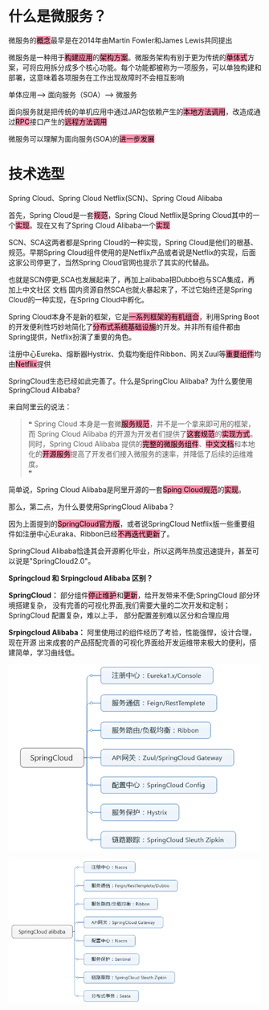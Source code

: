 
# 什么是微服务？

微服务的<mark style="background: #FF5582A6;">概念</mark>最早是在2014年由Martin Fowler和James Lewis共同提出

微服务是一种用于<mark style="background: #FF5582A6;">构建应用</mark>的<mark style="background: #FF5582A6;">架构方案</mark>。微服务架构有别于更为传统的<mark style="background: #FF5582A6;">单体式</mark>方案，可将应用拆分成多个核心功能。每个功能都被称为一项服务，可以单独构建和部署，这意味着各项服务在工作出现故障时不会相互影响

单体应用——> 面向服务（SOA）——> 微服务

面向服务就是把传统的单机应用中通过JAR包依赖产生的<mark style="background: #FF5582A6;">本地方法调用</mark>，改造成通过<mark style="background: #FF5582A6;">RPC</mark>接口产生的<mark style="background: #FF5582A6;">远程方法调用</mark>

微服务可以理解为面向服务(SOA)的<mark style="background: #FF5582A6;">进一步发展</mark>


# 技术选型 

Spring Cloud、Spring Cloud Netflix(SCN)、Spring Cloud Alibaba


首先，Spring Cloud是一套<mark style="background: #FF5582A6;">规范</mark>，Spring Cloud Netflix是Spring Cloud其中的一个<mark style="background: #FF5582A6;">实现</mark>。现在又有了Spring Cloud Alibaba一个<mark style="background: #FF5582A6;">实现</mark>

SCN、SCA这两者都是Spring Cloud的一种实现，Spring Cloud是他们的根基、规范。早期Spring Cloud组件使用的是Netflix产品或者说是Netflix的实现，后面这家公司停更了，当然Spring Cloud官网也提示了其实的代替品。

也就是SCN停更,SCA也发展起来了，再加上alibaba把Dubbo也与SCA集成，再加上中文社区 文档 国内资源自然SCA也就火暴起来了，不过它始终还是Spring Cloud的一种实现，在Spring Cloud中孵化。

Spring Cloud本身不是新的框架，它是<mark style="background: #FF5582A6;">一系列框架的有机组合</mark>，利用Spring Boot的开发便利性巧妙地简化了<mark style="background: #FF5582A6;">分布式系统基础设施</mark>的开发。并非所有组件都由Spring提供，Netflix扮演了重要的角色。

注册中心Eureka、熔断器Hystrix、负载均衡组件Ribbon、网关Zuul等<mark style="background: #FF5582A6;">重要组件</mark>均由<mark style="background: #FF5582A6;">Netflix</mark>提供


SpringCloud生态已经如此完善了。什么是SpringClou Alibaba? 为什么要使用SpringCloud Alibaba?

来自阿里云的说法：

> ❝ Spring Cloud 本身是一套微<mark style="background: #FF5582A6;">服务规范</mark>，并不是一个拿来即可用的框架，而 Spring Cloud Alibaba 的开源为开发者们提供了<mark style="background: #FF5582A6;">这套规范</mark>的<mark style="background: #FF5582A6;">实现方式</mark>。同时，Spring Cloud Alibaba 提供的<mark style="background: #FF5582A6;">完整的微服务组件</mark>、<mark style="background: #FF5582A6;">中文文档</mark>和本地化的<mark style="background: #FF5582A6;">开源服务</mark>提高了开发者们接入微服务的速率，并降低了后续的运维难度。  
> ❞

简单说，Spring Cloud Alibaba是阿里开源的一套<mark style="background: #FF5582A6;">Sping Cloud规范</mark>的<mark style="background: #FF5582A6;">实现</mark>。

那么，第二点，为什么要使用SpringCloud Alibaba？

因为上面提到的<mark style="background: #FF5582A6;">SpringCloud官方版</mark>，或者说SpringCloud Netflix版一些重要组件如注册中心Euraka、Ribbon已经<mark style="background: #FF5582A6;">不再迭代更新</mark>了。

SpringCloud Alibaba恰逢其会开源孵化毕业，所以这两年热度迅速提升，甚至可以说是"SpringCloud2.0"。



**Springcloud 和 Srpingcloud Alibaba 区别？**

**SpringCloud：** 部分组件<mark style="background: #FF5582A6;">停止维护</mark>和<mark style="background: #FF5582A6;">更新</mark>，给开发带来不便;SpringCloud 部分环境搭建复杂， 没有完善的可视化界面,我们需要大量的二次开发和定制；SpringCloud 配置复杂，难以上手， 部分配置差别难以区分和合理应用

**Srpingcloud Alibaba：** 阿里使用过的组件经历了考验，性能强悍，设计合理，现在开源 出来成套的产品搭配完善的可视化界面给开发运维带来极大的便利，搭建简单，学习曲线低。

![image.png](https://raw.githubusercontent.com/guchaolong/articleImgs/master/20230919153951.png)


![image.png](https://raw.githubusercontent.com/guchaolong/articleImgs/master/20230919154038.png)



